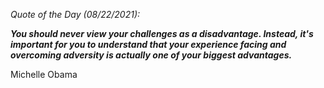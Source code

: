 *Quote of the Day (08/22/2021):*

_**You should never view your challenges as a disadvantage. Instead, it's important for you to understand that your experience facing and overcoming adversity is actually one of your biggest advantages.**_

Michelle Obama